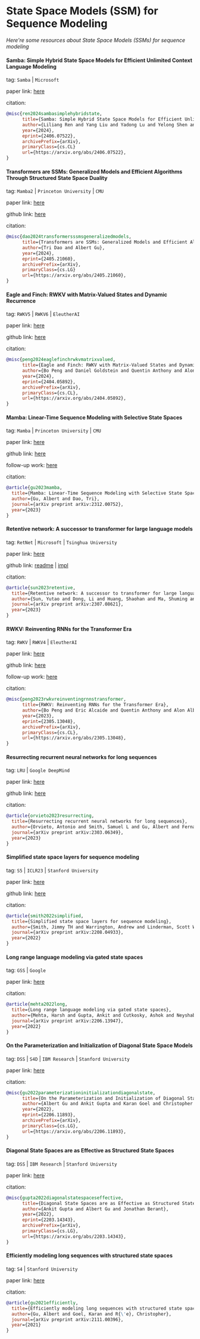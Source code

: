 # State Space Models (SSM) for Sequence Modeling
*Here're some resources about State Space Models (SSMs) for sequence modeling*


#### Samba: Simple Hybrid State Space Models for Efficient Unlimited Context Language Modeling

tag: `Samba` | `Microsoft`

paper link: [here](https://arxiv.org/pdf/2406.07522)

citation:

```bibtex
@misc{ren2024sambasimplehybridstate,
      title={Samba: Simple Hybrid State Space Models for Efficient Unlimited Context Language Modeling}, 
      author={Liliang Ren and Yang Liu and Yadong Lu and Yelong Shen and Chen Liang and Weizhu Chen},
      year={2024},
      eprint={2406.07522},
      archivePrefix={arXiv},
      primaryClass={cs.CL}
      url={https://arxiv.org/abs/2406.07522}, 
}
```

#### Transformers are SSMs: Generalized Models and Efficient Algorithms Through Structured State Space Duality

tag: `Mamba2` | `Princeton University` | `CMU`

paper link: [here](https://arxiv.org/pdf/2405.21060)

github link: [here](https://github.com/state-spaces/mamba)

citation:

```bibtex
@misc{dao2024transformersssmsgeneralizedmodels,
      title={Transformers are SSMs: Generalized Models and Efficient Algorithms Through Structured State Space Duality}, 
      author={Tri Dao and Albert Gu},
      year={2024},
      eprint={2405.21060},
      archivePrefix={arXiv},
      primaryClass={cs.LG}
      url={https://arxiv.org/abs/2405.21060}, 
}
```


#### Eagle and Finch: RWKV with Matrix-Valued States and Dynamic Recurrence

tag: `RWKV5` | `RWKV6` | `EleutherAI`

paper link: [here](https://arxiv.org/pdf/2404.05892)

github link: [here](https://github.com/BlinkDL/RWKV-LM)

citation:

```bibtex
@misc{peng2024eaglefinchrwkvmatrixvalued,
      title={Eagle and Finch: RWKV with Matrix-Valued States and Dynamic Recurrence}, 
      author={Bo Peng and Daniel Goldstein and Quentin Anthony and Alon Albalak and Eric Alcaide and Stella Biderman and Eugene Cheah and Xingjian Du and Teddy Ferdinan and Haowen Hou and Przemysław Kazienko and Kranthi Kiran GV and Jan Kocoń and Bartłomiej Koptyra and Satyapriya Krishna and Ronald McClelland Jr. au2 and Jiaju Lin and Niklas Muennighoff and Fares Obeid and Atsushi Saito and Guangyu Song and Haoqin Tu and Cahya Wirawan and Stanisław Woźniak and Ruichong Zhang and Bingchen Zhao and Qihang Zhao and Peng Zhou and Jian Zhu and Rui-Jie Zhu},
      year={2024},
      eprint={2404.05892},
      archivePrefix={arXiv},
      primaryClass={cs.CL},
      url={https://arxiv.org/abs/2404.05892}, 
}
```


#### Mamba: Linear-Time Sequence Modeling with Selective State Spaces

tag: `Mamba` | `Princeton University` | `CMU`

paper link: [here](https://arxiv.org/pdf/2312.00752)

github link: [here](https://github.com/state-spaces/mamba)

follow-up work: [here](https://arxiv.org/pdf/2405.21060)

citation:

```bibtex
@article{gu2023mamba,
  title={Mamba: Linear-Time Sequence Modeling with Selective State Spaces},
  author={Gu, Albert and Dao, Tri},
  journal={arXiv preprint arXiv:2312.00752},
  year={2023}
}
```
    

#### Retentive network: A successor to transformer for large language models

tag: `RetNet` | `Microsoft` | `Tsinghua University`

paper link: [here](https://arxiv.org/pdf/2307.08621)

github link: [readme](https://github.com/microsoft/unilm/tree/master/retnet) | [impl](https://github.com/microsoft/torchscale/blob/main/torchscale/architecture/retnet.py)

citation:

```bibtex
@article{sun2023retentive,
  title={Retentive network: A successor to transformer for large language models},
  author={Sun, Yutao and Dong, Li and Huang, Shaohan and Ma, Shuming and Xia, Yuqing and Xue, Jilong and Wang, Jianyong and Wei, Furu},
  journal={arXiv preprint arXiv:2307.08621},
  year={2023}
}
```


#### RWKV: Reinventing RNNs for the Transformer Era

tag: `RWKV` | `RWKV4` | `EleutherAI`

paper link: [here](https://arxiv.org/pdf/2305.13048)

github link: [here](https://github.com/BlinkDL/RWKV-LM)

follow-up work: [here](https://arxiv.org/pdf/2404.05892)

citation:

```bibtex
@misc{peng2023rwkvreinventingrnnstransformer,
      title={RWKV: Reinventing RNNs for the Transformer Era}, 
      author={Bo Peng and Eric Alcaide and Quentin Anthony and Alon Albalak and Samuel Arcadinho and Stella Biderman and Huanqi Cao and Xin Cheng and Michael Chung and Matteo Grella and Kranthi Kiran GV and Xuzheng He and Haowen Hou and Jiaju Lin and Przemyslaw Kazienko and Jan Kocon and Jiaming Kong and Bartlomiej Koptyra and Hayden Lau and Krishna Sri Ipsit Mantri and Ferdinand Mom and Atsushi Saito and Guangyu Song and Xiangru Tang and Bolun Wang and Johan S. Wind and Stanislaw Wozniak and Ruichong Zhang and Zhenyuan Zhang and Qihang Zhao and Peng Zhou and Qinghua Zhou and Jian Zhu and Rui-Jie Zhu},
      year={2023},
      eprint={2305.13048},
      archivePrefix={arXiv},
      primaryClass={cs.CL},
      url={https://arxiv.org/abs/2305.13048}, 
}
```



#### Resurrecting recurrent neural networks for long sequences

tag: `LRU` | `Google DeepMind`

paper link: [here](https://arxiv.org/pdf/2303.06349)

github link: [here](https://github.com/Gothos/LRU-pytorch)

citation:

```bibtex
@article{orvieto2023resurrecting,
  title={Resurrecting recurrent neural networks for long sequences},
  author={Orvieto, Antonio and Smith, Samuel L and Gu, Albert and Fernando, Anushan and Gulcehre, Caglar and Pascanu, Razvan and De, Soham},
  journal={arXiv preprint arXiv:2303.06349},
  year={2023}
}
```


#### Simplified state space layers for sequence modeling

tag: `S5` | `ICLR23` | `Stanford University`

paper link: [here](https://arxiv.org/pdf/2208.04933)

github link: [here](https://github.com/lindermanlab/S5)

citation:

```bibtex
@article{smith2022simplified,
  title={Simplified state space layers for sequence modeling},
  author={Smith, Jimmy TH and Warrington, Andrew and Linderman, Scott W},
  journal={arXiv preprint arXiv:2208.04933},
  year={2022}
}
```

#### Long range language modeling via gated state spaces

tag: `GSS` | `Google`

paper link: [here](https://arxiv.org/pdf/2206.13947)

citation:

```bibtex
@article{mehta2022long,
  title={Long range language modeling via gated state spaces},
  author={Mehta, Harsh and Gupta, Ankit and Cutkosky, Ashok and Neyshabur, Behnam},
  journal={arXiv preprint arXiv:2206.13947},
  year={2022}
}
```
    
#### On the Parameterization and Initialization of Diagonal State Space Models

tag: `DSS` | `S4D` | `IBM Research` | `Stanford University`

paper link: [here](https://arxiv.org/pdf/2206.11893)

citation:

```bibtex
@misc{gu2022parameterizationinitializationdiagonalstate,
      title={On the Parameterization and Initialization of Diagonal State Space Models}, 
      author={Albert Gu and Ankit Gupta and Karan Goel and Christopher Ré},
      year={2022},
      eprint={2206.11893},
      archivePrefix={arXiv},
      primaryClass={cs.LG},
      url={https://arxiv.org/abs/2206.11893}, 
}
```

    
#### Diagonal State Spaces are as Effective as Structured State Spaces

tag: `DSS` | `IBM Research` | `Stanford University`

paper link: [here](https://arxiv.org/pdf/2203.14343)

citation:

```bibtex
@misc{gupta2022diagonalstatespaceseffective,
      title={Diagonal State Spaces are as Effective as Structured State Spaces}, 
      author={Ankit Gupta and Albert Gu and Jonathan Berant},
      year={2022},
      eprint={2203.14343},
      archivePrefix={arXiv},
      primaryClass={cs.LG},
      url={https://arxiv.org/abs/2203.14343}, 
}
```



#### Efficiently modeling long sequences with structured state spaces

tag: `S4` | `Stanford University`

paper link: [here](https://arxiv.org/pdf/2111.00396)

citation:

```bibtex
@article{gu2021efficiently,
  title={Efficiently modeling long sequences with structured state spaces},
  author={Gu, Albert and Goel, Karan and R{\'e}, Christopher},
  journal={arXiv preprint arXiv:2111.00396},
  year={2021}
}
```

